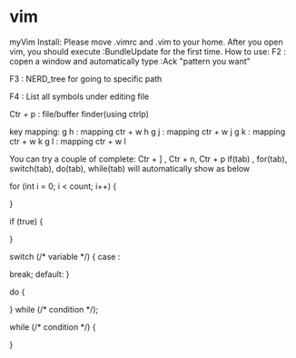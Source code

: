 # vim
myVim
Install:
Please move .vimrc and .vim to your home.
After you open vim, you should execute :BundleUpdate for the first time.
How to use:
F2 : copen a window and automatically type :Ack "pattern you want"

F3 : NERD_tree for going to specific path

F4 : List all symbols under editing file

Ctr + p : file/buffer finder(using ctrlp)

key mapping:
g h : mapping ctr + w h
g j : mapping ctr + w j
g k : mapping ctr + w k
g l : mapping ctr + w l

You can try a couple of complete:
Ctr + ] , Ctr + n, Ctr + p if(tab) , for(tab), switch(tab), do(tab), while(tab) will automatically show as below

for (int i = 0; i < count; i++) {

}

if (true) {

}

switch (/* variable */) { case :

 break;
 default:
}

do {

} while (/* condition */);

while (/* condition */) {

}
